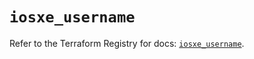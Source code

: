 # `iosxe_username`

Refer to the Terraform Registry for docs: [`iosxe_username`](https://registry.terraform.io/providers/ciscodevnet/iosxe/0.9.3/docs/resources/username).
